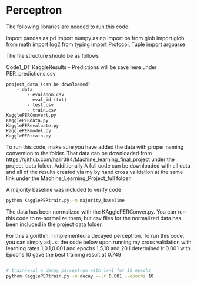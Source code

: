 # Perceptron 

The following libraries are needed to run this code. 

import pandas as pd
import numpy as np
import os
from glob import glob
from math import log2
from typing import Protocol, Tuple
import argparse





The file structure should be as follows

Code1_DT
    KaggleResults
        - Predictions will be save here under PER_predictions.csv

    project_data (can be downloaded)
        - data
            - evalanon.csv
            - eval_id (txt)
            - test.csv
            - train.csv
    KagglePERConvert.py
    KagglePERdata.py
    KagglePERevaluate.py
    KagglePERmodel.py
    KagglePERtrain.py



To run this code, make sure you have added the data with proper naming convention to the folder. That data can be downloaded from https://github.com/hallr384/Machine_learning_final_project under the project_data folder. Additionally A full code can be downloaded with all data and all of the results created via my by hand cross validation at the same link under the Machine_Learning_Project_full folder.



A majority baseline was included to verify code

```sh
python KagglePERtrain.py -m majority_baseline
```

The data has been normalized with the KAgglePERConver.py. You can run this code to re-normalize them, but csv files for the normalized data has been included in the project data folder. 

For this algorithm, I implemented a decayed perceptron. To run this code, you can simply adjust the code below upon running my cross validation with learning rates 1,0.1,0.001 and epochs 1,5,10 and 20 I determined lr 0.001 with Epochs 10 gave the best training result at 0.749


```sh

# train/eval a decay perceptron with lr=1 for 10 epochs
python KagglePERtrain.py -m decay --lr 0.001 --epochs 10


```
